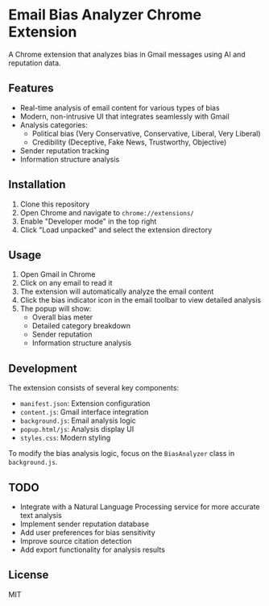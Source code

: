 # Email Bias Analyzer Chrome Extension

A Chrome extension that analyzes bias in Gmail messages using AI and reputation data.

## Features

- Real-time analysis of email content for various types of bias
- Modern, non-intrusive UI that integrates seamlessly with Gmail
- Analysis categories:
  - Political bias (Very Conservative, Conservative, Liberal, Very Liberal)
  - Credibility (Deceptive, Fake News, Trustworthy, Objective)
- Sender reputation tracking
- Information structure analysis

## Installation

1. Clone this repository
2. Open Chrome and navigate to `chrome://extensions/`
3. Enable "Developer mode" in the top right
4. Click "Load unpacked" and select the extension directory

## Usage

1. Open Gmail in Chrome
2. Click on any email to read it
3. The extension will automatically analyze the email content
4. Click the bias indicator icon in the email toolbar to view detailed analysis
5. The popup will show:
   - Overall bias meter
   - Detailed category breakdown
   - Sender reputation
   - Information structure analysis

## Development

The extension consists of several key components:

- `manifest.json`: Extension configuration
- `content.js`: Gmail interface integration
- `background.js`: Email analysis logic
- `popup.html/js`: Analysis display UI
- `styles.css`: Modern styling

To modify the bias analysis logic, focus on the `BiasAnalyzer` class in `background.js`.

## TODO

- Integrate with a Natural Language Processing service for more accurate text analysis
- Implement sender reputation database
- Add user preferences for bias sensitivity
- Improve source citation detection
- Add export functionality for analysis results

## License

MIT
